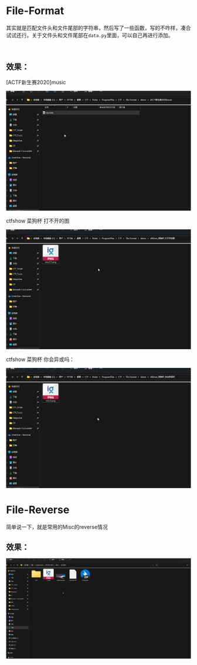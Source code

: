 # File-Format

其实就是匹配文件头和文件尾部的字符串，然后写了一些函数，写的不咋样，凑合试试还行。关于文件头和文件尾部在`data.py`里面，可以自己再进行添加。

<br>

## 效果：

[ACTF新生赛2020]music

<img src="./images/image1.gif">

ctfshow 菜狗杯 打不开的图

<img src="./images/image2.gif">

ctfshow 菜狗杯 你会异或吗：

<img src="./images/image3.gif">

<br>

# File-Reverse

简单说一下，就是常用的Misc的reverse情况

## 效果：

<img src="./images/reverse-image1.gif">